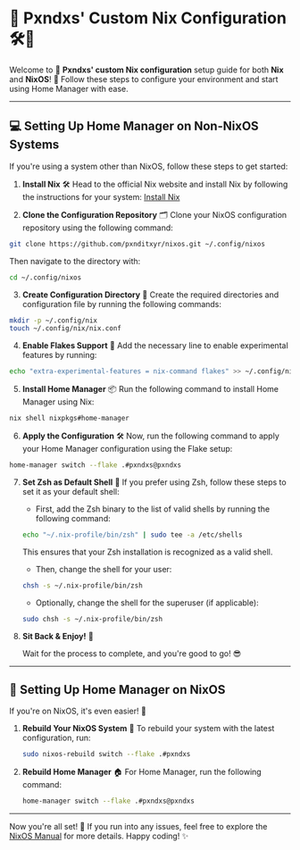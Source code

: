 # 🐼 Pxndxs' Custom Nix Configuration 🛠️🏡

Welcome to 🐼 **Pxndxs' custom Nix configuration** setup guide for both **Nix** and **NixOS**! 🎉 Follow these steps to configure your environment and start using Home Manager with ease.

---

## 💻 Setting Up Home Manager on Non-NixOS Systems

If you're using a system other than NixOS, follow these steps to get started:

1. **Install Nix** 🛠️
   Head to the official Nix website and install Nix by following the instructions for your system: [Install Nix](https://nixos.org/download.html)

2. **Clone the Configuration Repository** 🗂️
   Clone your NixOS configuration repository using the following command:

```bash
git clone https://github.com/pxnditxyr/nixos.git ~/.config/nixos
```

   Then navigate to the directory with:

```bash
cd ~/.config/nixos
```

3. **Create Configuration Directory** 📁
   Create the required directories and configuration file by running the following commands:

```bash
mkdir -p ~/.config/nix
touch ~/.config/nix/nix.conf
```

4. **Enable Flakes Support** 🧩
   Add the necessary line to enable experimental features by running:

```bash
echo "extra-experimental-features = nix-command flakes" >> ~/.config/nix/nix.conf
```

5. **Install Home Manager** 📦
   Run the following command to install Home Manager using Nix:

```bash
nix shell nixpkgs#home-manager
```

6. **Apply the Configuration** 🛠️
   Now, run the following command to apply your Home Manager configuration using the Flake setup:

```bash
home-manager switch --flake .#pxndxs@pxndxs
```

7. **Set Zsh as Default Shell** 🐚
   If you prefer using Zsh, follow these steps to set it as your default shell:

   - First, add the Zsh binary to the list of valid shells by running the following command:

    ```bash
    echo "~/.nix-profile/bin/zsh" | sudo tee -a /etc/shells
    ```
     This ensures that your Zsh installation is recognized as a valid shell.

   - Then, change the shell for your user:

    ```bash
    chsh -s ~/.nix-profile/bin/zsh
    ```

   - Optionally, change the shell for the superuser (if applicable):

    ```bash
    sudo chsh -s ~/.nix-profile/bin/zsh
    ```

8. **Sit Back & Enjoy!** 🎉

   Wait for the process to complete, and you're good to go! 😎

---

## 🐧 Setting Up Home Manager on NixOS

If you're on NixOS, it's even easier! 🎉

1. **Rebuild Your NixOS System** 🔄
   To rebuild your system with the latest configuration, run:

    ```bash
    sudo nixos-rebuild switch --flake .#pxndxs
    ```

2. **Rebuild Home Manager** 🏠
   For Home Manager, run the following command:

    ```bash
    home-manager switch --flake .#pxndxs@pxndxs
    ```

---

Now you're all set! 🚀 If you run into any issues, feel free to explore the [NixOS Manual](https://nixos.org/manual/nixos/stable/) for more details. Happy coding! ✨
